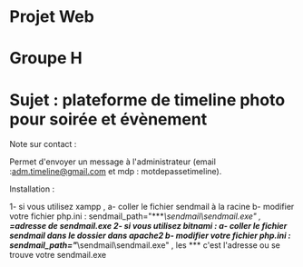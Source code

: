 # Projet Web
# Groupe H

# Sujet : plateforme de timeline photo pour soirée et évènement

Note sur contact :

Permet d'envoyer un message à l'administrateur (email :adm.timeline@gmail.com et mdp : motdepassetimeline).

Installation :

1- si vous utilisez xampp , 
  a- coller le fichier sendmail à la racine
  b- modifier votre fichier php.ini : sendmail_path="****\sendmail\sendmail.exe" , ***=adresse de sendmail.exe
2- si vous utilisez bitnami : 
   a- coller le fichier sendmail dans le dossier dans apache2
   b- modifier votre fichier php.ini : sendmail_path="****\sendmail\sendmail.exe" , les *** c'est l'adresse ou se trouve votre sendmail.exe 
